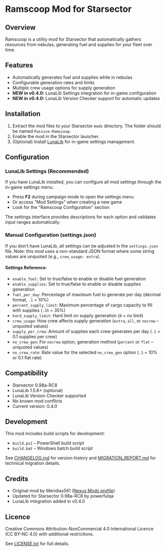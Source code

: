 
# Ramscoop Mod for Starsector

## Overview
Ramscoop is a utility mod for Starsector that automatically gathers resources from nebulas, generating fuel and supplies for your fleet over time.

## Features
- Automatically generates fuel and supplies while in nebulas
- Configurable generation rates and limits
- Multiple crew usage options for supply generation
- **NEW in v0.4.0:** LunaLib Settings integration for in-game configuration
- **NEW in v0.4.0:** LunaLib Version Checker support for automatic updates

## Installation
1. Extract the mod files to your Starsector `mods` directory. The folder should be named `Passive-Ramscoop`.
2. Enable the mod in the Starsector launcher.
3. (Optional) Install [LunaLib](https://fractalsoftworks.com/forum/index.php?topic=25658) for in-game settings management.

## Configuration

### LunaLib Settings (Recommended)
If you have LunaLib installed, you can configure all mod settings through the in-game settings menu:
- Press **F2** during campaign mode to open the settings menu
- Or access "Mod Settings" when creating a new game
- Look for the "Ramscoop Configuration" section

The settings interface provides descriptions for each option and validates input ranges automatically.

### Manual Configuration (settings.json)
If you don't have LunaLib, all settings can be adjusted in the `settings.json` file. Note: this mod uses a non-standard JSON format where some string values are unquoted (e.g., `crew_usage: extra`).

#### Settings Reference:
- `enable_fuel`: Set to true/false to enable or disable fuel generation
- `enable_supplies`: Set to true/false to enable or disable supplies generation
- `fuel_per_day`: Percentage of maximum fuel to generate per day (decimal format, `.1` = 10%)
- `percent_supply_limit`: Maximum percentage of cargo capacity to fill with supplies (`.35` = 35%)
- `hard_supply_limit`: Hard limit on supply generation (`0` = no limit)
- `crew_usage`: How crew affects supply generation (`extra`, `all`, or `nocrew` – unquoted values)
- `supply_per_crew`: Amount of supplies each crew generates per day (`.1` = 0.1 supplies per crew)
- `no_crew_gen`: For `nocrew` option, generation method (`percent` or `flat` – unquoted values)
- `no_crew_rate`: Rate value for the selected `no_crew_gen` option (`.1` = 10% or 0.1 flat rate)

## Compatibility
- Starsector 0.98a-RC8
- LunaLib 1.5.6+ (optional)
- LunaLib Version Checker supported
- No known mod conflicts
- Current version: 0.4.0

## Development
This mod includes build scripts for development:
- `build.ps1` – PowerShell build script
- `build.bat` – Windows batch build script

See [CHANGELOG.md](CHANGELOG.md) for version history and [MIGRATION_REPORT.md](MIGRATION_REPORT.md) for technical migration details.

## Credits
- Original mod by Meridias561 ([Nexus Mods profile](https://next.nexusmods.com/profile/Meridias561))
- Updated for Starsector 0.98a-RC8 by powerfulqa
- LunaLib integration added in v0.4.0

## Licence
Creative Commons Attribution-NonCommercial 4.0 International Licence (CC BY-NC 4.0) with additional restrictions.

See [LICENSE.txt](LICENSE.txt) for full details.
